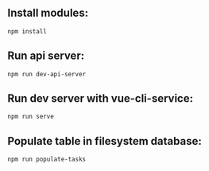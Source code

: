 ## Install modules:
```npm install```

## Run api server:
```npm run dev-api-server```

## Run dev server with vue-cli-service:
```npm run serve```

## Populate table in filesystem database:
```npm run populate-tasks```
